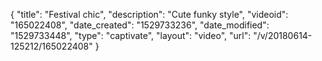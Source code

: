 {
    "title": "Festival chic",
    "description": "Cute funky style",
    "videoid": "165022408",
    "date_created": "1529733236",
    "date_modified": "1529733448",
    "type": "captivate",
    "layout": "video",
    "url": "\/v\/20180614-125212\/165022408"
}